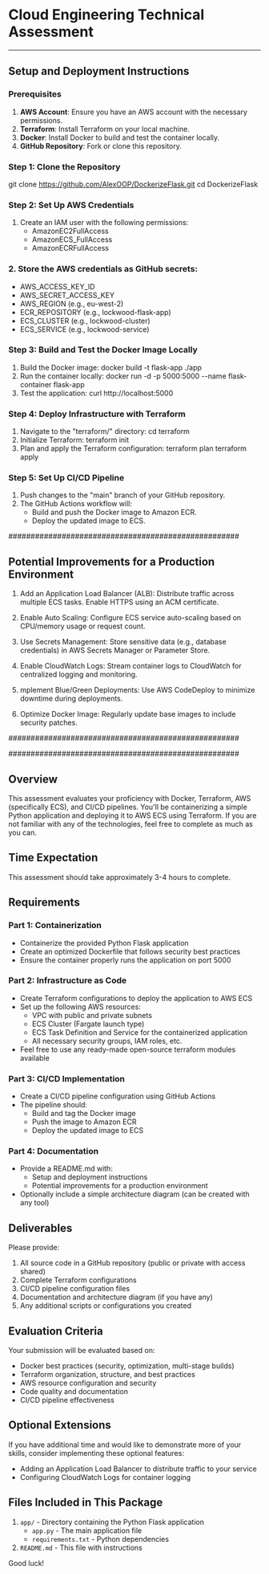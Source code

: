 # Cloud Engineering Technical Assessment


---

## Setup and Deployment Instructions

### Prerequisites
1. **AWS Account**: Ensure you have an AWS account with the necessary permissions.
2. **Terraform**: Install Terraform on your local machine.
3. **Docker**: Install Docker to build and test the container locally.
4. **GitHub Repository**: Fork or clone this repository.

### Step 1: Clone the Repository
git clone https://github.com/AlexOOP/DockerizeFlask.git
cd DockerizeFlask

### Step 2: Set Up AWS Credentials
1. Create an IAM user with the following permissions:
   - AmazonEC2FullAccess
   - AmazonECS_FullAccess
   - AmazonECRFullAccess

### 2. Store the AWS credentials as GitHub secrets:
   - AWS_ACCESS_KEY_ID
   - AWS_SECRET_ACCESS_KEY
   - AWS_REGION (e.g., eu-west-2)
   - ECR_REPOSITORY (e.g., lockwood-flask-app)
   - ECS_CLUSTER (e.g., lockwood-cluster)
   - ECS_SERVICE (e.g., lockwood-service)

### Step 3: Build and Test the Docker Image Locally
1. Build the Docker image:
   docker build -t flask-app ./app
2. Run the container locally:
   docker run -d -p 5000:5000 --name flask-container flask-app
3. Test the application:
   curl http://localhost:5000

### Step 4: Deploy Infrastructure with Terraform
1. Navigate to the "terraform/" directory:
   cd terraform
2. Initialize Terraform:
   terraform init
3. Plan and apply the Terraform configuration:
   terraform plan
   terraform apply

### Step 5: Set Up CI/CD Pipeline

1. Push changes to the "main" branch of your GitHub repository.
2. The GitHub Actions workflow will:
   - Build and push the Docker image to Amazon ECR.
   - Deploy the updated image to ECS.

####################################################

## Potential Improvements for a Production Environment

1. Add an Application Load Balancer (ALB):
    Distribute traffic across multiple ECS tasks.
    Enable HTTPS using an ACM certificate.

2. Enable Auto Scaling:
    Configure ECS service auto-scaling based on CPU/memory usage or request count.

3. Use Secrets Management:
    Store sensitive data (e.g., database credentials) in AWS Secrets Manager or Parameter Store.

4. Enable CloudWatch Logs:
    Stream container logs to CloudWatch for centralized logging and monitoring.

5. mplement Blue/Green Deployments:
    Use AWS CodeDeploy to minimize downtime during deployments.

6. Optimize Docker Image:
    Regularly update base images to include security patches.




####################################################



####################################################





















## Overview
This assessment evaluates your proficiency with Docker, Terraform, AWS (specifically ECS), and CI/CD pipelines. You'll be containerizing a simple Python application and deploying it to AWS ECS using Terraform. If you are not familiar with any of the technologies, feel free to complete as much as you can.

## Time Expectation
This assessment should take approximately 3-4 hours to complete.

## Requirements

### Part 1: Containerization
- Containerize the provided Python Flask application
- Create an optimized Dockerfile that follows security best practices
- Ensure the container properly runs the application on port 5000

### Part 2: Infrastructure as Code
- Create Terraform configurations to deploy the application to AWS ECS
- Set up the following AWS resources:
  - VPC with public and private subnets
  - ECS Cluster (Fargate launch type)
  - ECS Task Definition and Service for the containerized application
  - All necessary security groups, IAM roles, etc.
- Feel free to use any ready-made open-source terraform modules available

### Part 3: CI/CD Implementation
- Create a CI/CD pipeline configuration using GitHub Actions
- The pipeline should:
  - Build and tag the Docker image
  - Push the image to Amazon ECR
  - Deploy the updated image to ECS

### Part 4: Documentation
- Provide a README.md with:
  - Setup and deployment instructions
  - Potential improvements for a production environment
- Optionally include a simple architecture diagram (can be created with any tool)

## Deliverables
Please provide:
1. All source code in a GitHub repository (public or private with access shared)
2. Complete Terraform configurations
3. CI/CD pipeline configuration files
4. Documentation and architecture diagram (if you have any)
5. Any additional scripts or configurations you created

## Evaluation Criteria
Your submission will be evaluated based on:
- Docker best practices (security, optimization, multi-stage builds)
- Terraform organization, structure, and best practices
- AWS resource configuration and security
- Code quality and documentation
- CI/CD pipeline effectiveness

## Optional Extensions
If you have additional time and would like to demonstrate more of your skills, consider implementing these optional features:
- Adding an Application Load Balancer to distribute traffic to your service
- Configuring CloudWatch Logs for container logging

## Files Included in This Package
1. `app/` - Directory containing the Python Flask application
   - `app.py` - The main application file
   - `requirements.txt` - Python dependencies
2. `README.md` - This file with instructions

Good luck!